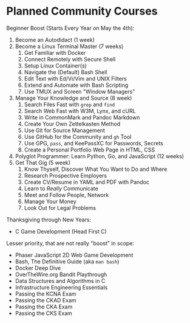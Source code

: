 # Planned Community Courses

Beginner Boost (Starts Every Year on May the 4th):

1. Become an Autodidact (1 week)
1. Become a Linux Terminal Master (7 weeks)
   1. Get Familiar with Docker
   1. Connect Remotely with Secure Shell
   1. Setup Linux Container(s)
   1. Navigate the (Default) Bash Shell
   1. Edit Text with Ed/Vi/Vim and UNIX Filters
   1. Extend and Automate with Bash Scripting
   1. Use TMUX and Screen "Window Managers"
1. Manage Your Knowledge and Source (8 week)
   1. Search Files Fast with `grep` and `find`
   1. Search Web Fast with W3M, Lynx, and cURL
   1. Write in CommonMark and Pandoc Markdown
   1. Create Your Own Zettelkasten Method
   1. Use Git for Source Management
   1. Use GitHub for the Community and `gh` Tool
   1. Use GPG, `pass`, and KeePassXC for Passwords, Secrets
   1. Create a Personal Portfolio Web Page in HTML, CSS
1. Polyglot Programmer: Learn Python, Go, and JavaScript (12 weeks)
1. Get That Gig (5 week)
   1. Know Thyself, Discover What You Want to Do and Where
   1. Research Prospective Employers
   1. Create CV/Resume in YAML and PDF with Pandoc
   1. Learn to *Really* Communicate
   1. Meet and Follow People, Network
   1. Manage Your Money
   1. Look Out for Legal Problems

Thanksgiving through New Years:

* C Game Development (Head First C)

Lesser priority, that are not really "boost" in scope:

* Phaser JavaScript 2D Web Game Development
* Bash, The Definitive Guide (aka `man bash`)
* Docker Deep Dive
* OverTheWire.org Bandit Playthrough
* Data Structures and Algorithms in C
* Infrastructure Engineering Essentials
* Passing the KCNA Exam
* Passing the CKAD Exam
* Passing the CKA Exam
* Passing the CKS Exam
